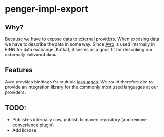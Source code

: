 # penger-impl-export 

## Why?

Because we have to expose data to external providers. When exposing data we have to describe the data in some way. Since [Avro](https://avro.apache.org/docs/current/) is used internally in FINN for data exchange (Kafka), it seems as a good fit for describing our externally delivered data.

## Features

Avro provides bindings for multiple [languages](https://github.com/apache/avro/tree/master/lang). We could therefore aim to provide an integration library for the commonly most used languages at our providers.

## TODO:

* Publishes internally now, publish to maven repository (and remove convenience plugin)
* Add license